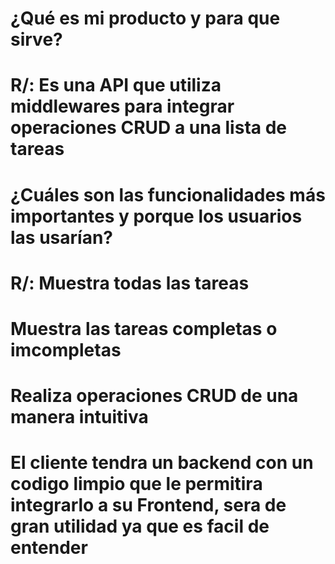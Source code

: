 # ¿Qué es mi producto y para que sirve?
# R/: Es una API que utiliza middlewares para integrar operaciones CRUD a una lista de tareas


# ¿Cuáles son las funcionalidades más importantes y porque los usuarios las usarían?

# R/: Muestra todas las tareas 
# Muestra las tareas completas o imcompletas
# Realiza operaciones CRUD de una manera intuitiva 
# El cliente tendra un backend con un codigo limpio que le permitira integrarlo a su Frontend, sera de gran utilidad ya que es facil de entender 